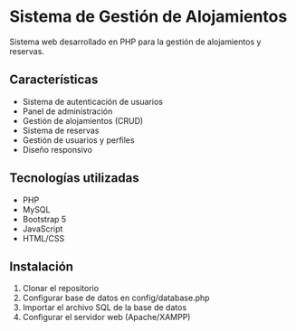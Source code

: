 # Sistema de Gestión de Alojamientos

Sistema web desarrollado en PHP para la gestión de alojamientos y reservas.

## Características

- Sistema de autenticación de usuarios
- Panel de administración
- Gestión de alojamientos (CRUD)
- Sistema de reservas
- Gestión de usuarios y perfiles
- Diseño responsivo

## Tecnologías utilizadas

- PHP
- MySQL
- Bootstrap 5
- JavaScript
- HTML/CSS

## Instalación

1. Clonar el repositorio
2. Configurar base de datos en config/database.php
3. Importar el archivo SQL de la base de datos
4. Configurar el servidor web (Apache/XAMPP)
